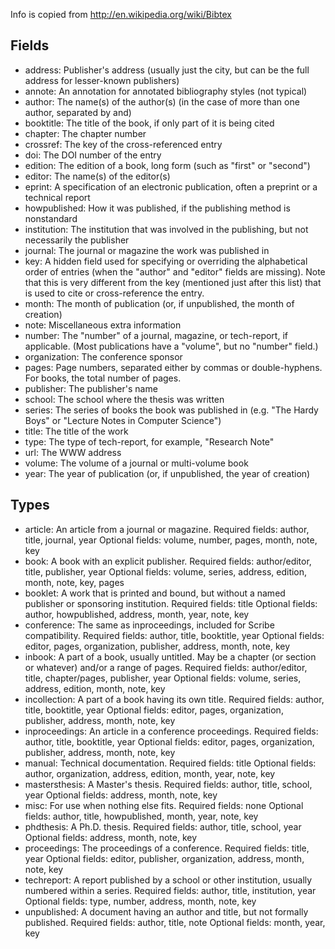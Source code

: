 Info is copied from http://en.wikipedia.org/wiki/Bibtex

## Fields

- address: Publisher's address (usually just the city, but can be the full address for lesser-known publishers)
- annote: An annotation for annotated bibliography styles (not typical)
- author: The name(s) of the author(s) (in the case of more than one author, separated by and)
- booktitle: The title of the book, if only part of it is being cited
- chapter: The chapter number
- crossref: The key of the cross-referenced entry
- doi: The DOI number of the entry
- edition: The edition of a book, long form (such as "first" or "second")
- editor: The name(s) of the editor(s)
- eprint: A specification of an electronic publication, often a preprint or a technical report
- howpublished: How it was published, if the publishing method is nonstandard
- institution: The institution that was involved in the publishing, but not necessarily the publisher
- journal: The journal or magazine the work was published in
- key: A hidden field used for specifying or overriding the alphabetical order of entries (when the "author" and "editor" fields are missing). Note that this is very different from the key (mentioned just after this list) that is used to cite or cross-reference the entry.
- month: The month of publication (or, if unpublished, the month of creation)
- note: Miscellaneous extra information
- number: The "number" of a journal, magazine, or tech-report, if applicable. (Most publications have a "volume", but no "number" field.)
- organization: The conference sponsor
- pages: Page numbers, separated either by commas or double-hyphens. For books, the total number of pages.
- publisher: The publisher's name
- school: The school where the thesis was written
- series: The series of books the book was published in (e.g. "The Hardy Boys" or "Lecture Notes in Computer Science")
- title: The title of the work
- type: The type of tech-report, for example, "Research Note"
- url: The WWW address
- volume: The volume of a journal or multi-volume book
- year: The year of publication (or, if unpublished, the year of creation)


## Types

- article:
	An article from a journal or magazine.
	Required fields: author, title, journal, year
	Optional fields: volume, number, pages, month, note, key
- book:
	A book with an explicit publisher.
	Required fields: author/editor, title, publisher, year
	Optional fields: volume, series, address, edition, month, note, key, pages
- booklet:
	A work that is printed and bound, but without a named publisher or sponsoring institution.
	Required fields: title
	Optional fields: author, howpublished, address, month, year, note, key
- conference:
	The same as inproceedings, included for Scribe compatibility.
	Required fields: author, title, booktitle, year
	Optional fields: editor, pages, organization, publisher, address, month, note, key
- inbook:
	A part of a book, usually untitled. May be a chapter (or section or whatever) and/or a range of pages.
	Required fields: author/editor, title, chapter/pages, publisher, year
	Optional fields: volume, series, address, edition, month, note, key
- incollection:
	A part of a book having its own title.
	Required fields: author, title, booktitle, year
	Optional fields: editor, pages, organization, publisher, address, month, note, key
- inproceedings:
	An article in a conference proceedings.
	Required fields: author, title, booktitle, year
	Optional fields: editor, pages, organization, publisher, address, month, note, key
- manual:
	Technical documentation.
	Required fields: title
	Optional fields: author, organization, address, edition, month, year, note, key
- mastersthesis:
	A Master's thesis.
	Required fields: author, title, school, year
	Optional fields: address, month, note, key
- misc:
	For use when nothing else fits.
	Required fields: none
	Optional fields: author, title, howpublished, month, year, note, key
- phdthesis:
	A Ph.D. thesis.
	Required fields: author, title, school, year
	Optional fields: address, month, note, key
- proceedings:
	The proceedings of a conference.
	Required fields: title, year
	Optional fields: editor, publisher, organization, address, month, note, key
- techreport:
	A report published by a school or other institution, usually numbered within a series.
	Required fields: author, title, institution, year
	Optional fields: type, number, address, month, note, key
- unpublished:
	A document having an author and title, but not formally published.
	Required fields: author, title, note
	Optional fields: month, year, key
